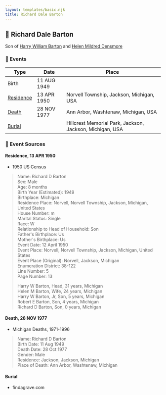 ```yaml
---
layout: templates/basic.njk
title: Richard Dale Barton
---
```

## 🔵 Richard Dale Barton

Son of [Harry William Barton](/people/8/83492690) and [Helen Mildred Densmore](/people/5/54702290)

### 📆 Events

Type | Date | Place
------ | ------ | ------
Birth | 11 AUG 1949 |
[Residence](#event-4124f8d1-d388-4ba9-a8ed-1e1964263fe8) | 13 APR 1950 | Norvell Township, Jackson, Michigan, USA
[Death](#event-ae0a1eb7-516f-4bd8-82d5-ac8543af0332) | 28 NOV 1977 | Ann Arbor, Washtenaw, Michigan, USA
[Burial](#event-23a0a7ab-b289-4ab9-b395-842d41008886) |  | Hillcrest Memorial Park, Jackson, Jackson, Michigan, USA

### 📰 Event Sources

#### <a id="event-4124f8d1-d388-4ba9-a8ed-1e1964263fe8"></a> Residence, 13 APR 1950
* 1950 US Census
>   
  > Name: Richard D Barton  
  > Sex: Male  
  > Age: 8 months  
  > Birth Year (Estimated): 1949  
  > Birthplace: Michigan  
  > Residence Place: Norvell, Norvell Township, Jackson, Michigan, United States  
  > House Number: m  
  > Marital Status: Single  
  > Race: W  
  > Relationship to Head of Household: Son  
  > Father's Birthplace: Us  
  > Mother's Birthplace: Us  
  > Event Date: 12 April 1950  
  > Event Place: Norvell, Norvell Township, Jackson, Michigan, United States  
  > Event Place (Original): Norvell, Jackson, Michigan  
  > Enumeration District: 38-122  
  > Line Number: 5  
  > Page Number: 13  
  >   
  > Harry W Barton, Head, 31 years, Michigan  
  > Helen M Barton, Wife, 24 years, Michigan  
  > Harry W Barton, Jr, Son, 5 years, Michigan  
  > Robert E Barton, Son, 4 years, Michigan  
  > Richard D Barton, Son, 0 years, Michigan

#### <a id="event-ae0a1eb7-516f-4bd8-82d5-ac8543af0332"></a> Death, 28 NOV 1977
* Michigan Deaths, 1971-1996
>   
  > Name: Richard D Barton  
  > Birth Date: 11 Aug 1949  
  > Death Date: 28 Oct 1977  
  > Gender: Male  
  > Residence: Jackson, Jackson, Michigan  
  > Place of Death: Ann Arbor, Washtenaw, Michigan

#### <a id="event-23a0a7ab-b289-4ab9-b395-842d41008886"></a> Burial
* findagrave.com
